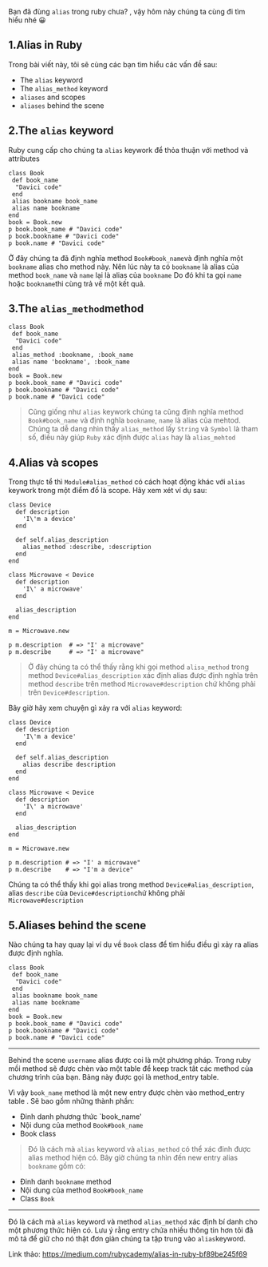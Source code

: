 Bạn đã đùng `alias` trong ruby chưa? , vậy hôm này chúng ta cùng đi tìm hiểu nhé :grinning:
## 1.Alias in Ruby 
Trong bài viết này, tôi sẽ cùng các bạn tìm hiểu các vấn đề sau:


* The `alias` keyword
* The `alias_method` keyword
* `aliases` and scopes
* `aliases` behind the scene

## 2.The `alias` keyword
Ruby cung cấp cho chúng ta `alias` keywork để thỏa thuận với method và attributes
```
class Book
 def book_name
  "Davici code"
 end
 alias bookname book_name
 alias name bookname
end
book = Book.new
p book.book_name # "Davici code"
p book.bookname # "Davici code"
p book.name # "Davici code"
```

   Ở đây chúng ta đã định nghĩa method `Book#book_name`và định nghĩa một `bookname` alias  cho method này.
Nên lúc này ta có `bookname` là alias của method `book_name` và `name` lại là alias của `bookname`
Do đó khi ta gọi `name` hoặc `bookname`thi  cùng trả về một kết quả.
## 3.The `alias_method`method
```
class Book
 def book_name
  "Davici code"
 end
 alias_method :bookname, :book_name
 alias name 'bookname', :book_name 
end
book = Book.new
p book.book_name # "Davici code"
p book.bookname # "Davici code"
p book.name # "Davici code"
```

 >Cũng giống như `alias` keywork chúng ta cũng định nghĩa method `Book#book_name` và định nghĩa `bookname`, `name` là alias của mehtod.
Chúng ta dễ dang nhìn thấy `alias_method` lấy `String` và `Symbol` là tham số, điều này giúp `Ruby` xác định được `alias` hay là `alias_mehtod`
## 4.Alias và scopes

   Trong thực tể thì `Module#alias_method` có cách hoạt động khác với `alias` keywork trong một điểm đố là scope.
Hãy xem xét ví dụ sau:
```
class Device
  def description
    'I\'m a device'
  end

  def self.alias_description
    alias_method :describe, :description
  end
end

class Microwave < Device
  def description
    'I\' a microwave'
  end

  alias_description
end

m = Microwave.new

p m.description  # => "I' a microwave"
p m.describe     # => "I' a microwave"
```

>Ở đây chúng ta có thể thấy rằng khi gọi  method `alisa_method` trong method `Device#alias_description` xác định alias được định nghĩa trên method `describe` trên method `Microwave#description` chứ không phải  trên `Device#description`.

Bây giờ hãy xem chuyện gì xảy ra với `alias` keyword:

```
class Device
  def description
    'I\'m a device'
  end

  def self.alias_description
    alias describe description
  end
end

class Microwave < Device
  def description
    'I\' a microwave'
  end

  alias_description
end

m = Microwave.new

p m.description # => "I' a microwave"
p m.describe    # => "I'm a device"
```

Chúng ta có thể thấy khi gọi alias trong  method `Device#alias_description`, alias `describe` của `Device#description`chứ không phải `Microwave#description`

## 5.Aliases behind the scene

Nào chúng ta hay quay lại ví dụ về `Book` class để tìm hiểu điều gì xảy ra alias được định nghĩa.

```
class Book
 def book_name
  "Davici code"
 end
 alias bookname book_name
 alias name bookname
end
book = Book.new
p book.book_name # "Davici code"
p book.bookname # "Davici code"
p book.name # "Davici code"
```
-----

Behind the scene `username` alias được coi là một phương pháp.
 Trong ruby mồi method sẽ được chèn vào một table để keep track tât các method của chương trình của bạn. Bảng này được gọi là method_entry  table.

   Vì vậy `book_name` method là một new entry được chèn vào method_entry  table . Sẽ bao gồm những thành phần:

* Đinh danh phương thức `book_name'
* Nội dung của method `Book#book_name`
* Book class

>Đó là cách mà `alias` keyword và `alias_method` có thể xác đinh được alias method hiện có.
Bây giờ chúng ta nhìn đến new entry alias `bookname` gồm có:
*  Đinh danh `bookname` method
*  Nội dung của method `Book#book_name`
*  Class `Book`


-----


Đó là cách mà  `alias` keyword và method `alias_method` xác định  bí danh cho một phương thức hiện có.
Lưu ý rằng entry chứa nhiều  thông tin hơn tôi đã mô tả để giữ cho nó thật đơn giản chúng ta tập trung vào `alias`keyword.

Link thảo: https://medium.com/rubycademy/alias-in-ruby-bf89be245f69